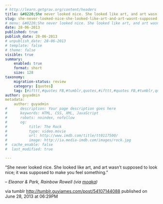 ```yaml
---
# http://learn.getgrav.org/content/headers
title: &#8220;She never looked nice. She looked like art, and art wasn’t supposed to look nice; it was supposed to&#8230;&#8221;
slug: she-never-looked-nice-she-looked-like-art-and-art-wasnt-supposed-to-look-nice-it-was-supposed-to
# menu: &#8220;She never looked nice. She looked like art, and art wasn’t supposed to look nice; it was supposed to&#8230;&#8221;
date: 28-06-2013
published: true
publish_date: 28-06-2013
# unpublish_date: 28-06-2013
# template: false
# theme: false
visible: true
summary:
    enabled: true
    format: short
    size: 128
taxonomy:
    migration-status: review
    category: [quotes]
    tag: [#ifttt,#quotes FB,#tumblr,quotes,#ifttt,#quotes FB,#tumblr,quotes]
author: guyadmin
metadata:
    author: guyadmin
#      description: Your page description goes here
#      keywords: HTML, CSS, XML, JavaScript
#      robots: noindex, nofollow
#      og:
#          title: The Rock
#          type: video.movie
#          url: http://www.imdb.com/title/tt0117500/
#          image: http://ia.media-imdb.com/images/rock.jpg
#  cache_enable: false
#  last_modified: true

---
```


“She never looked nice. She looked like art, and art wasn’t supposed to look nice; it was supposed to make you feel something.”

 – *Eleanor & Park, Rainbow Rowell (via [moaka](http://moaka.tumblr.com/))*

via tumblr http://tumblr.guyjames.com/post/54107144088 published on June 28, 2013 at 06:29PM